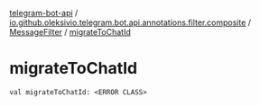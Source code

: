 [telegram-bot-api](../../index.md) / [io.github.oleksivio.telegram.bot.api.annotations.filter.composite](../index.md) / [MessageFilter](index.md) / [migrateToChatId](./migrate-to-chat-id.md)

# migrateToChatId

`val migrateToChatId: <ERROR CLASS>`